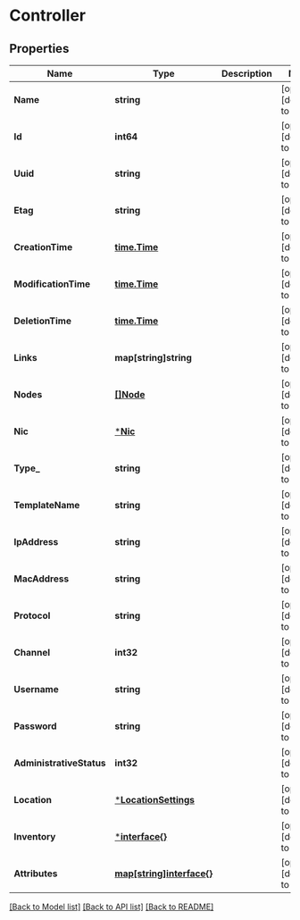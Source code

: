 # Controller

## Properties
Name | Type | Description | Notes
------------ | ------------- | ------------- | -------------
**Name** | **string** |  | [optional] [default to null]
**Id** | **int64** |  | [optional] [default to null]
**Uuid** | **string** |  | [optional] [default to null]
**Etag** | **string** |  | [optional] [default to null]
**CreationTime** | [**time.Time**](time.Time.md) |  | [optional] [default to null]
**ModificationTime** | [**time.Time**](time.Time.md) |  | [optional] [default to null]
**DeletionTime** | [**time.Time**](time.Time.md) |  | [optional] [default to null]
**Links** | **map[string]string** |  | [optional] [default to null]
**Nodes** | [**[]Node**](Node.md) |  | [optional] [default to null]
**Nic** | [***Nic**](Nic.md) |  | [optional] [default to null]
**Type_** | **string** |  | [optional] [default to null]
**TemplateName** | **string** |  | [optional] [default to null]
**IpAddress** | **string** |  | [optional] [default to null]
**MacAddress** | **string** |  | [optional] [default to null]
**Protocol** | **string** |  | [optional] [default to null]
**Channel** | **int32** |  | [optional] [default to null]
**Username** | **string** |  | [optional] [default to null]
**Password** | **string** |  | [optional] [default to null]
**AdministrativeStatus** | **int32** |  | [optional] [default to null]
**Location** | [***LocationSettings**](LocationSettings.md) |  | [optional] [default to null]
**Inventory** | [***interface{}**](interface{}.md) |  | [optional] [default to null]
**Attributes** | [**map[string]interface{}**](interface{}.md) |  | [optional] [default to null]

[[Back to Model list]](../README.md#documentation-for-models) [[Back to API list]](../README.md#documentation-for-api-endpoints) [[Back to README]](../README.md)

